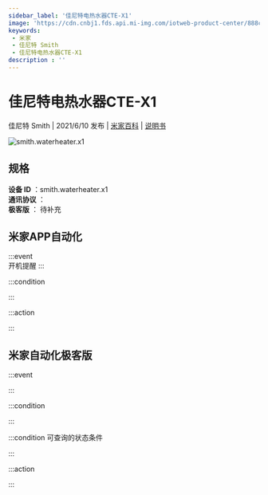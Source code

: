 ```yaml
---
sidebar_label: '佳尼特电热水器CTE-X1'
image: 'https://cdn.cnbj1.fds.api.mi-img.com/iotweb-product-center/888c8082653666740facd3ab0ae56bac_图片1.png?GalaxyAccessKeyId=AKVGLQWBOVIRQ3XLEW&Expires=9223372036854775807&Signature=aZGuA/YkVmoPJamQjxna86YwTLQ='
keywords: 
 - 米家
 - 佳尼特 Smith
 - 佳尼特电热水器CTE-X1
description : ''
---
```

# 佳尼特电热水器CTE-X1

佳尼特 Smith | 2021/6/10 发布 | [米家百科](https://home.mi.com/webapp/content/baike/product/index.html?model=smith.waterheater.x1) | [说明书](https://home.mi.com/views/introduction.html?model=smith.waterheater.x1&region=cn)

![smith.waterheater.x1](https://cdn.cnbj1.fds.api.mi-img.com/iotweb-product-center/888c8082653666740facd3ab0ae56bac_图片1.png?GalaxyAccessKeyId=AKVGLQWBOVIRQ3XLEW&Expires=9223372036854775807&Signature=aZGuA/YkVmoPJamQjxna86YwTLQ=)

## 规格  
> 
**设备 ID** ：smith.waterheater.x1  
**通讯协议** ：  
**极客版**  ： 待补充 


## 米家APP自动化  

:::event  
开机提醒
:::

:::condition  

:::

:::action   

:::

## 米家自动化极客版  

:::event  

:::

:::condition  

:::

:::condition 可查询的状态条件  

:::

:::action  

:::

        

